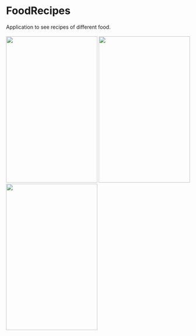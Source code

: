 # FoodRecipes
Application to see recipes of different food. <br></br>
<img src="https://user-images.githubusercontent.com/93306725/220709102-5fb2341a-2690-47eb-b239-19fa21212d26.png" width="250" height="400"/>
<img src="https://user-images.githubusercontent.com/93306725/220709317-276ceeee-cd9a-420a-ad41-71822c7dc7c8.png" width="250" height="400"/>
<img src="https://user-images.githubusercontent.com/93306725/220709603-abc6f7ca-19a7-4081-8a6d-b9a3338f495f.png" width="250" height="400"/>
